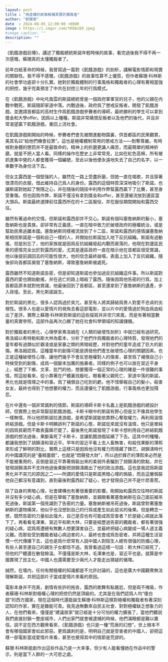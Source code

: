```yaml
---
layout: post
title : "用虛構的故事解構真實的獨裁者"
author: "默爾索"
date  : 2024-08-05 12:00:00 +0800
image : https://i.imgur.com/tKDAiQ9.jpeg
#image_caption: ""
description: ""
---
```


《飢餓游戲前傳》，講述了獨裁總統斯諾年輕時候的故事，看完過後我不得不再一次感慨，蘇珊真的太懂獨裁者了。

<!--more-->

前年白紙革命的時候，我曾寫過一篇對《飢餓游戲》的剖析，講解電影情節和現實的關聯性。我不得不感慨，《飢餓游戲》的故事性算不上優質，但作者蘇珊·科林斯的社會學功底卻十分扎實。她對於獨裁體制的行事風格和獨裁者的心理有著相當強的把控，幾乎完美預言了中共在封控三年的行爲模式。

在《飢餓游戲》中叱吒風雲的斯諾總統曾是一個政府軍軍官的兒子，他的父親在内戰中戰死，斯諾隨即家道中落。内戰過後，政府爲了懲戒反叛者，開發了飢餓游戲，並邀請首都區的高材生作爲飢餓游戲參賽者的導師，最終勝利的學生可以拿到獎金和大學offer。因爲以上種種，斯諾非常痛恨反叛者以及他們的後代，并且非常渴望贏下飢餓游戲，重回上流社會。

在飢餓游戲剛開始的時候，參賽者們會先被關進動物園裏，供首都區的民衆觀賞，美其名曰“給他們機會拉票”。這也是極權體制常用的懲戒方法——剝奪尊嚴。有時候對身體的懲罰并不是最致命的，精神上的折磨更讓人痛苦，而最簡單的精神折磨，就是不把人當人看。同樣的操作在歷史上非常常見，比如在紅色高棉，所有被抓進集中營的人都會獲得一個編號，至此以後他便永遠地失去了自己的名字，以一串數字為身份活下去。

但女主露西是一個堅强的人，雖然在一路上受盡折磨，但她一直在唱歌，并且穿著很漂亮的衣服，借此維持自己爲人的身份。露西的這個特質深深地吸引了斯諾，也讓斯諾對她起了惻隱之心，并在隨後的競技中利用作弊幫露西贏下了比賽，甚至身受重傷。但也因爲作弊，斯諾不僅沒有拿到獎金和offer，甚至還被流放到邊區當大頭兵。斯諾最終選擇前往露西所在的十二區服役，并在服役期間開始和露西交往。

雖然有著過命的交情，但斯諾和露西卻并不交心。斯諾有個叫塞詹納斯的髮小，塞詹納斯也是貴族，卻非常有正義感，一直在暗中致力於破壞政府的極權統治，或是幫助民衆逃離本國。塞詹納斯同樣被流放到了十二區，斯諾和露西的感情讓塞詹納斯相信斯諾是一個和自己一樣的人，并開始拉斯諾加入地下反抗組織。斯諾有過動搖，但是別忘了，他的家族就是因爲反抗組織發起内戰而衰落的，他現在對邊區民衆的感情完全出於對露西的愛。尤其是邊區政府一直在暗示他在首都區很受賞識，他以後提前調回去的可能性很大，他的信念最終崩塌，表面上加入了反抗組織，隨後卻向首都區揭發了塞詹納斯，導致塞詹納斯被處死。

露西雖然不知道斯諾告密，但是卻知道斯諾也參加過反抗組織這件事。所以斯諾對露西的愛也開始動搖，并在逃亡的路上暗殺了露西。隨後因爲他告密的行爲，加上首都區原本就對他賞識，他最後回到了首都區，甚至還拿到了塞詹納斯的遺產，步入政壇。至此，黑化斯諾誕生。

對於斯諾的黑化，很多人認爲過於突兀，甚至有人將其歸結爲男人對愛不忠貞的劣根性。很多人也是以愛情片的視角去看這部電影，並以片中的愛情過於狗血爲由給出了差評。實際上蘇珊·科林斯對斯諾的這些描寫并非空穴來風，而是有著相當數量的真實參照，這部作品再次凸顯了她在社會科學領域的知識儲備。

對於獨裁者的黑化，心理學家弗洛姆在《人類的破壞性剖析》中就已經有過研究。弗洛姆以希特勒和斯大林為藍本，分析了他們作爲獨裁者的心理特質，發現他們的童年都有過類似於霸凌或是家暴之類的黑暗經歷，并對他們的童年造成了巨大的創傷。弗洛姆認爲，這種童年的創傷可能是誘發他們產生破壞性心理的關鍵因素。也正是這種破壞性心理，讓他們幾乎不會反思極權對人的傷害，甚至爲了補償自己小時候受到的創傷，成爲一個變本加厲的施暴者。同樣的例子也可以放在習近平身上，經歷了下鄉、文革、批鬥的他，想要獲得一個正常的心理的確是一件很難的事情。照這般看來，從小靠著在尸體裏找飯吃，眼看著父親死亡、家道中落的斯諾，黑化也就是情理之中的事。爲了補償自己吃到的虧，他不惜舉報自己的髮小，殺害女友，最終也得到了他想要的權力，而且還優化了飢餓游戲，行事風格也更加殘忍。

在片中還有一個非常諷刺的情節。斯諾的導師卡斯卡名義上是飢餓游戲的總設計師，但實際上他非常厭惡飢餓游戲。卡斯卡眼中的斯諾有野心但是又不像其他學生一樣無情，所以他把斯諾拉進游戲，是希望斯諾能依靠野心奪取權力，再利用溫情終結游戲。但是卡斯卡明顯誤判了斯諾的心態，斯諾從來就沒有溫情，他只是單純的因爲貧窮而不敢表露鋒芒罷了。最後黑化斯諾發現了卡斯卡想利用自己終結飢餓游戲的想法過後，果斷毒死了卡斯卡，並讓飢餓游戲延續了下去。這其中的種種，都讓我想到了胡錦濤和習近平。早年的習近平看上去人畜無害，和殺伐果斷的薄熙來形成了鮮明的對比，實際上這樣只是因爲他沒有權力而隱藏了鋒芒。胡錦濤時代的中國講究的是“養精蓄銳”，也就是“悶聲發大財”，所以過於鋒芒的薄熙來必然是不能被重用的，反倒是習近平靠著僞裝出來的柔弱外表騙到了胡錦濤的欽點，并在發現胡錦濤并不支持他過後果斷把胡錦濤踢出了他的政治游戲。這也是我認爲斯諾黑化并不突兀的原因之二——所謂的愛情只是斯諾黑暗心理的僞裝，而且這層僞裝他自己都沒有意識到，直到最後對露西起了疑心，他才發現自己并不是什麽善茬。

除了自身的黑暗心理，社會建構也有著很重要的影響。剛開始和露西交往時的斯諾并沒有多少疑心病，但是在舉報了塞詹納斯，並親眼看著塞詹納斯在自己面前被吊死過後，斯諾第一個見識到了告密的力量。塞詹納斯被吊死過後，斯諾曾對著塞詹納斯的遺物痛哭，他似乎也沒想到自己的行爲或產生如此惡劣的後果。但是轉念一想，既然告密的力量如此强大，自己是否也有可能成爲受害者？於是疑心病就此落下了。再看看毛澤東、習近平和斯大林，只要是經歷過告密的獨裁者，都有著很强的疑心病，認爲周遭總有無數人想要謀害自己，並最終把疑心病變成一場人道主義災難。而那些受到獨裁者疑心病迫害的人，最終也會成爲告密者，并將這種生活習慣一代代傳播下去，這也是爲什麽常有人説中國人對陌生人總有很强的防備心理，有些人甚至連自己的親生子女都信不過。我曾看過這樣一句話：斯大林已經死了，但他的尸體還在散發餘溫。不僅僅是斯大林，毛澤東也是，習近平也是。就算是中國實現了民主化，中國人也還需要至少兩代人才能走出猜疑的循環。

誠然，在墻内，任何有關極權的知識都是不允許討論的，這也是廣大中國觀衆無法理解斯諾，并把這部片子當成愛情片來看的原因。

電影本身并不完美，劇情有些許的拖沓，露西的歌舞有點尷尬，但是瑕不掩瑜，作者蘇珊·科林斯對極權心理的把控仍然是頂級的。尤其是在我們認爲人均“傻白甜”的西方國家，現在這個時代還能誕生蘇珊·科林斯這樣對極權和獨裁者有著深刻認知的作家，實在是難能可貴。我見過無數來自民主社會、對對極權缺乏想象力的人，在他們看來，僅僅是“建議居家”就已經是十分可怕的權力擴張了，當他們聽説我們直接封鎖一整座城市，人們出家門就會被逮捕的時候，他們滿眼都是難以置信。説不定在西方觀衆看來，《飢餓游戲》也只是一種“荒唐的幻想”，世上根本不會有哪個國家會如此邪惡。更爲諷刺的是，明明自己就是受害者的中國人，卻把這樣一部電影當成愛情片來看，甚至也覺得其中的情節是荒謬的。

蘇珊·科林斯能創作出這些作品乃是一大幸事，但少有人能看懂她在作品中的警示，則是當下人群的一大可悲之處。

<!--END-->